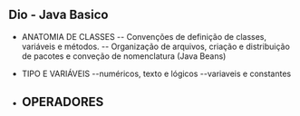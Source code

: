 ## Dio - Java Basico

- ANATOMIA DE CLASSES
    -- Convenções de definição de classes, variáveis e métodos.
    -- Organização de arquivos, criação e distribuição de pacotes e conveção de nomenclatura (Java Beans)

- TIPO E VARIÁVEIS
    --numéricos, texto e lógicos
    --variaveis e constantes

- OPERADORES
    --